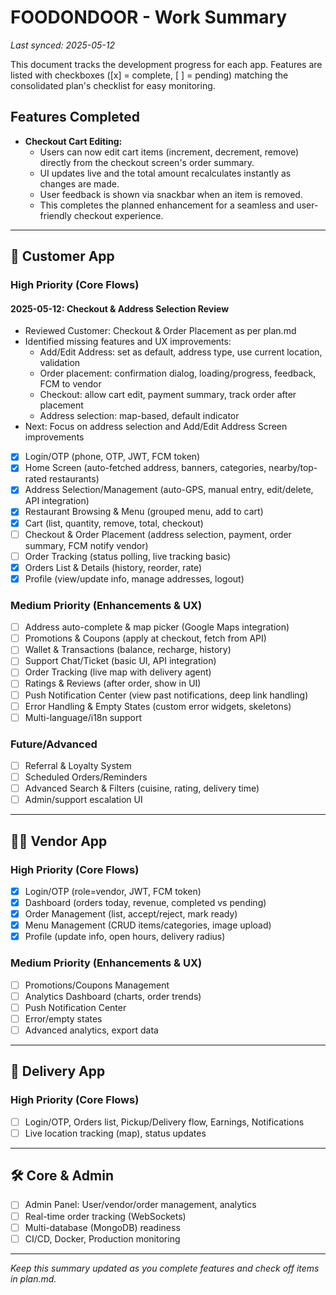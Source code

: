 # FOODONDOOR - Work Summary

_Last synced: 2025-05-12_

This document tracks the development progress for each app. Features are listed with checkboxes ([x] = complete, [ ] = pending) matching the consolidated plan's checklist for easy monitoring.

## Features Completed

- **Checkout Cart Editing:**
  - Users can now edit cart items (increment, decrement, remove) directly from the checkout screen's order summary.
  - UI updates live and the total amount recalculates instantly as changes are made.
  - User feedback is shown via snackbar when an item is removed.
  - This completes the planned enhancement for a seamless and user-friendly checkout experience.

---

## 📱 Customer App

### High Priority (Core Flows)

#### 2025-05-12: Checkout & Address Selection Review
- Reviewed Customer: Checkout & Order Placement as per plan.md
- Identified missing features and UX improvements:
    - Add/Edit Address: set as default, address type, use current location, validation
    - Order placement: confirmation dialog, loading/progress, feedback, FCM to vendor
    - Checkout: allow cart edit, payment summary, track order after placement
    - Address selection: map-based, default indicator
- Next: Focus on address selection and Add/Edit Address Screen improvements

- [x] Login/OTP (phone, OTP, JWT, FCM token)
- [x] Home Screen (auto-fetched address, banners, categories, nearby/top-rated restaurants)
- [x] Address Selection/Management (auto-GPS, manual entry, edit/delete, API integration)
- [x] Restaurant Browsing & Menu (grouped menu, add to cart)
- [x] Cart (list, quantity, remove, total, checkout)
- [ ] Checkout & Order Placement (address selection, payment, order summary, FCM notify vendor)
- [ ] Order Tracking (status polling, live tracking basic)
- [x] Orders List & Details (history, reorder, rate)
- [x] Profile (view/update info, manage addresses, logout)

### Medium Priority (Enhancements & UX)
- [ ] Address auto-complete & map picker (Google Maps integration)
- [ ] Promotions & Coupons (apply at checkout, fetch from API)
- [ ] Wallet & Transactions (balance, recharge, history)
- [ ] Support Chat/Ticket (basic UI, API integration)
- [ ] Order Tracking (live map with delivery agent)
- [ ] Ratings & Reviews (after order, show in UI)
- [ ] Push Notification Center (view past notifications, deep link handling)
- [ ] Error Handling & Empty States (custom error widgets, skeletons)
- [ ] Multi-language/i18n support

### Future/Advanced
- [ ] Referral & Loyalty System
- [ ] Scheduled Orders/Reminders
- [ ] Advanced Search & Filters (cuisine, rating, delivery time)
- [ ] Admin/support escalation UI

---

## 🧑‍🍳 Vendor App

### High Priority (Core Flows)
- [x] Login/OTP (role=vendor, JWT, FCM token)
- [x] Dashboard (orders today, revenue, completed vs pending)
- [x] Order Management (list, accept/reject, mark ready)
- [x] Menu Management (CRUD items/categories, image upload)
- [x] Profile (update info, open hours, delivery radius)

### Medium Priority (Enhancements & UX)
- [ ] Promotions/Coupons Management
- [ ] Analytics Dashboard (charts, order trends)
- [ ] Push Notification Center
- [ ] Error/empty states
- [ ] Advanced analytics, export data

---

## 🚴 Delivery App

### High Priority (Core Flows)
- [ ] Login/OTP, Orders list, Pickup/Delivery flow, Earnings, Notifications
- [ ] Live location tracking (map), status updates

---

## 🛠️ Core & Admin
- [ ] Admin Panel: User/vendor/order management, analytics
- [ ] Real-time order tracking (WebSockets)
- [ ] Multi-database (MongoDB) readiness
- [ ] CI/CD, Docker, Production monitoring

---

_Keep this summary updated as you complete features and check off items in plan.md._
